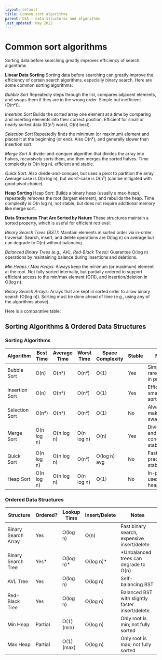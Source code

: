 ```yaml
---
layout: default
title: Common sort algorithms 
parent: DSA - data structures and algorithms
last_updated: May 2025
---
```


# Common sort algorithms

Sorting data before searching greatly improves efficiency of search algorithms


__Linear Data Sorting__
Sorting data before searching can greatly improve the efficiency of certain search algorithms, especially binary search. Here are some common sorting algorithms:

_Bubble Sort_ Repeatedly steps through the list, compares adjacent elements, and swaps them if they are in the wrong order. Simple but inefficient (O(n²)).

_Insertion Sort_ Builds the sorted array one element at a time by comparing and inserting elements into their correct position. Efficient for small or nearly sorted data (O(n²) worst, O(n) best).

_Selection Sort_ Repeatedly finds the minimum (or maximum) element and places it at the beginning (or end). Also O(n²), and generally slower than insertion sort.

_Merge Sort_ A divide-and-conquer algorithm that divides the array into halves, recursively sorts them, and then merges the sorted halves. Time complexity is O(n log n), efficient and stable.

_Quick Sort:_ Also divide-and-conquer, but uses a pivot to partition the array. Average case is O(n log n), but worst-case is O(n²) (can be mitigated with good pivot choice).

__Heap Sorting__
Heap Sort: Builds a binary heap (usually a max-heap), repeatedly removes the root (largest element), and rebuilds the heap. Time complexity is O(n log n), not stable, but does not require additional memory like merge sort.

__Data Structures That Are Sorted by Nature__
These structures maintain a sorted property, which is useful for efficient retrieval:

_Binary Search Trees (BST):_ Maintain elements in sorted order via in-order traversal. Search, insert, and delete operations are O(log n) on average but can degrade to O(n) without balancing.

_Balanced Binary Trees (e.g., AVL, Red-Black Trees):_ Guarantee O(log n) operations by maintaining balance during insertions and deletions.

_Min Heaps / Max Heaps:_ Always keep the minimum (or maximum) element at the root. Not fully sorted internally, but partially ordered to support efficient access to the min/max element (O(1)), and insertion/deletion in O(log n).

_Binary Search Arrays:_ Arrays that are kept in sorted order to allow binary search (O(log n)). Sorting must be done ahead of time (e.g., using any of the algorithms above).

Here is a comparative table:
## Sorting Algorithms & Ordered Data Structures

### Sorting Algorithms

| Algorithm       | Best Time | Average Time | Worst Time | Space Complexity | Stable | Notes                             |
|----------------|-----------|---------------|-------------|-------------------|--------|-----------------------------------|
| Bubble Sort     | O(n)      | O(n²)         | O(n²)       | O(1)              | Yes    | Simple, rarely used in practice   |
| Insertion Sort  | O(n)      | O(n²)         | O(n²)       | O(1)              | Yes    | Efficient for small/mostly sorted |
| Selection Sort  | O(n²)     | O(n²)         | O(n²)       | O(1)              | No     | Always makes n swaps              |
| Merge Sort      | O(n log n)| O(n log n)    | O(n log n)  | O(n)              | Yes    | Divide-and-conquer, stable        |
| Quick Sort      | O(n log n)| O(n log n)    | O(n²)       | O(log n) avg      | No     | Fast in practice, not stable      |
| Heap Sort       | O(n log n)| O(n log n)    | O(n log n)  | O(1)              | No     | In-place, uses binary heap        |

### Ordered Data Structures

| Structure            | Ordered? | Lookup Time | Insert/Delete | Notes                                           |
|----------------------|----------|-------------|----------------|-------------------------------------------------|
| Binary Search Array  | Yes      | O(log n)    | O(n)           | Fast binary search, expensive insert/delete     |
| Binary Search Tree   | Yes*     | O(log n)*   | O(log n)*      | *Unbalanced trees can degrade to O(n)           |
| AVL Tree             | Yes      | O(log n)    | O(log n)       | Self-balancing BST                              |
| Red-Black Tree       | Yes      | O(log n)    | O(log n)       | Balanced BST with slightly faster insert/delete |
| Min Heap             | Partial  | O(1) (min)  | O(log n)       | Only root is min; not fully sorted              |
| Max Heap             | Partial  | O(1) (max)  | O(log n)       | Only root is max; not fully sorted              |

